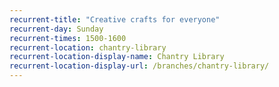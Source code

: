 ```yaml
---
recurrent-title: "Creative crafts for everyone"
recurrent-day: Sunday
recurrent-times: 1500-1600
recurrent-location: chantry-library
recurrent-location-display-name: Chantry Library
recurrent-location-display-url: /branches/chantry-library/
---
```

